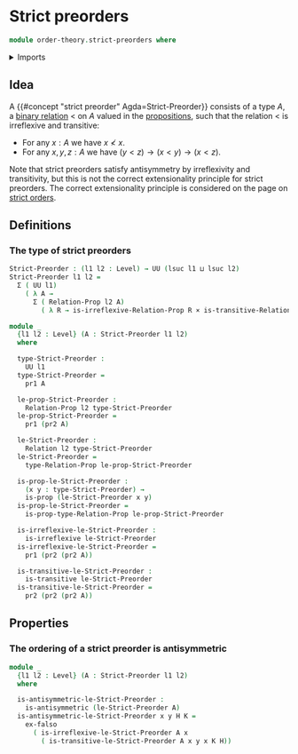 # Strict preorders

```agda
module order-theory.strict-preorders where
```

<details><summary>Imports</summary>

```agda
open import foundation.binary-relations
open import foundation.cartesian-product-types
open import foundation.dependent-pair-types
open import foundation.empty-types
open import foundation.propositions
open import foundation.universe-levels
```

</details>

## Idea

A {{#concept "strict preorder" Agda=Strict-Preorder}} consists of a type $A$, a
[binary relation](foundation.binary-relations.md) $<$ on $A$ valued in the
[propositions](foundation-core.propositions.md), such that the relation $<$ is
irreflexive and transitive:

- For any $x:A$ we have $x ≮ x$.
- For any $x,y,z:A$ we have $(y<z) → (x<y) → (x<z)$.

Note that strict preorders satisfy antisymmetry by irreflexivity and
transitivity, but this is not the correct extensionality principle for strict
preorders. The correct extensionality principle is considered on the page on
[strict orders](order-theory.strict-orders.md).

## Definitions

### The type of strict preorders

```agda
Strict-Preorder : (l1 l2 : Level) → UU (lsuc l1 ⊔ lsuc l2)
Strict-Preorder l1 l2 =
  Σ ( UU l1)
    ( λ A →
      Σ ( Relation-Prop l2 A)
        ( λ R → is-irreflexive-Relation-Prop R × is-transitive-Relation-Prop R))

module _
  {l1 l2 : Level} (A : Strict-Preorder l1 l2)
  where

  type-Strict-Preorder :
    UU l1
  type-Strict-Preorder =
    pr1 A

  le-prop-Strict-Preorder :
    Relation-Prop l2 type-Strict-Preorder
  le-prop-Strict-Preorder =
    pr1 (pr2 A)

  le-Strict-Preorder :
    Relation l2 type-Strict-Preorder
  le-Strict-Preorder =
    type-Relation-Prop le-prop-Strict-Preorder

  is-prop-le-Strict-Preorder :
    (x y : type-Strict-Preorder) →
    is-prop (le-Strict-Preorder x y)
  is-prop-le-Strict-Preorder =
    is-prop-type-Relation-Prop le-prop-Strict-Preorder

  is-irreflexive-le-Strict-Preorder :
    is-irreflexive le-Strict-Preorder
  is-irreflexive-le-Strict-Preorder =
    pr1 (pr2 (pr2 A))

  is-transitive-le-Strict-Preorder :
    is-transitive le-Strict-Preorder
  is-transitive-le-Strict-Preorder =
    pr2 (pr2 (pr2 A))
```

## Properties

### The ordering of a strict preorder is antisymmetric

```agda
module _
  {l1 l2 : Level} (A : Strict-Preorder l1 l2)
  where

  is-antisymmetric-le-Strict-Preorder :
    is-antisymmetric (le-Strict-Preorder A)
  is-antisymmetric-le-Strict-Preorder x y H K =
    ex-falso
      ( is-irreflexive-le-Strict-Preorder A x
        ( is-transitive-le-Strict-Preorder A x y x K H))
```
